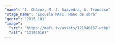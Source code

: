 ```yaml
---
"name": "I. Chávez, M. J. Saavedra, A. Troncoso"
"stage_name": "Escuela MAFI: Mano de obra"
"genre": "2015_181"
"image":
  "src": "https://mafi.tv/assets/121940167.webp"
  "alt": "121940167"
---
```

